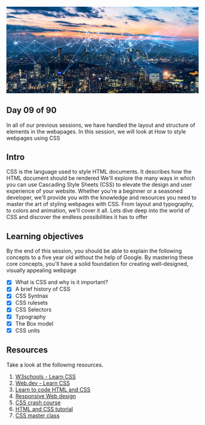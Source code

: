 ![internet](../avatar.jpg)

## Day 09 of 90
In all of our previous sessions, we have handled the layout and structure of elements in the webapages.
In this session, we will look at How to style webpages using CSS

## Intro
CSS is the language used to style HTML documents. It describes how the HTML document should be rendered
We'll explore the many ways in which you can use Cascading Style Sheets (CSS) to elevate the design and user experience of your website. Whether you're a beginner or a seasoned developer, we'll provide you with the knowledge and resources you need to master the art of styling webpages with CSS. From layout and typography, to colors and animation, we'll cover it all. Lets dive deep into the world of CSS and discover the endless possibilities it has to offer

## Learning objectives
By the end of this session, you should be able to explain the following concepts to a five year old without the help of Google. By mastering these core concepts, you'll have a solid foundation for creating well-designed, visually appealing webpage

* [X] What is CSS and why is it important?
* [X] A brief history of CSS
* [X] CSS Syntnax
* [X] CSS rulesets
* [X] CSS Selectors
* [X] Typography
* [X] The Box model
* [X] CSS units

## Resources
Take a look at the following resources.
1. [W3schools - Learn CSS](https://www.w3schools.com/css/)
2. [Web.dev - Learn CSS](https://web.dev/learn/css/)
3. [Learn to code HTML and CSS](https://learn.shayhowe.com/html-css/building-your-first-web-page/)
4. [Responsive Web design](https://www.freecodecamp.org/learn/responsive-web-design/)
5. [CSS crash course](https://www.youtube.com/watch?v=yfoY53QXEnI)
6. [HTML and CSS tutorial](https://www.youtube.com/watch?v=D-h8L5hgW-w)
7. [CSS master class](https://www.youtube.com/watch?v=FqmB-Zj2-PA)